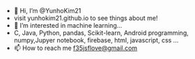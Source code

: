 - 👋 Hi, I’m @YunhoKim21
- visit yunhokim21.github.io to see things about me!
- 👀 I’m interested in machine learning...
- C, Java, Python, pandas, Scikit-learn, Android programming, numpy,Jupyer notebook, firebase, html, javascript, css ...
- 📫 How to reach me f35jsflove@gmail.com

<!---
YunhoKim21/YunhoKim21 is a ✨ special ✨ repository because its `README.md` (this file) appears on your GitHub profile.
You can click the Preview link to take a look at your changes.
--->
